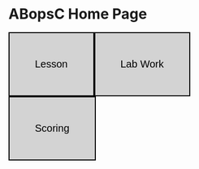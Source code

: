 <html>
<style>
.btn-group button {
  background-color: #D3D3D3; /* Green background */
  border: 2px solid black; /* Green border */
  color: black; /* Black text */
  font-size: 20px;
  padding: 50px 50px; /* Some padding */
  cursor: pointer; /* Pointer/hand icon */
  float: left; /* Float the buttons side by side */
}

/* Clear floats (clearfix hack) */
.btn-group:after {
  content: "";
  clear: both;
  display: table;
}

.btn-group button:not(:last-child) {
  border-right: none; /* Prevent double borders */
}

/* Add a background color on hover */
.btn-group button:hover {
  background-color: #3e8e41;
}
</style>
<body>

<h1>ABopsC Home Page</h1>

<div class="btn-group">
  <button>Lesson  </button>
  <button>Lab Work</button>
  <button>Scoring </button>
</div>
</body>
</html>